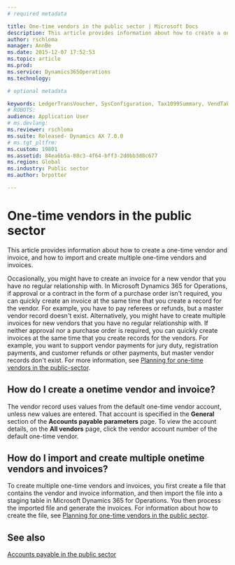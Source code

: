 ```yaml
---
# required metadata

title: One-time vendors in the public sector | Microsoft Docs
description: This article provides information about how to create a one-time vendor and invoice, and how to import and create multiple one-time vendors and invoices. 
author: rschloma
manager: AnnBe
ms.date: 2015-12-07 17:52:53
ms.topic: article
ms.prod: 
ms.service: Dynamics365Operations
ms.technology: 

# optional metadata

keywords: LedgerTransVoucher, SysConfiguration, Tax1099Summary, VendTableListPage
# ROBOTS: 
audience: Application User
# ms.devlang: 
ms.reviewer: rschloma
ms.suite: Released- Dynamics AX 7.0.0
# ms.tgt_pltfrm: 
ms.custom: 19801
ms.assetid: 84ea6b5a-88c3-4f64-bff3-2d0bb3d8c677
ms.region: Global
ms.industry: Public sector
ms.author: brpotter

---
```


# One-time vendors in the public sector

This article provides information about how to create a one-time vendor and invoice, and how to import and create multiple one-time vendors and invoices. 

Occasionally, you might have to create an invoice for a new vendor that you have no regular relationship with. In Microsoft Dynamics 365 for Operations, if approval or a contract in the form of a purchase order isn't required, you can quickly create an invoice at the same time that you create a record for the vendor. For example, you have to pay referees or refunds, but a master vendor record doesn't exist. Alternatively, you might have to create multiple invoices for new vendors that you have no regular relationship with. If neither approval nor a purchase order is required, you can quickly create invoices at the same time that you create records for the vendors. For example, you want to support vendor payments for jury duty, registration payments, and customer refunds or other payments, but master vendor records don't exist. For more information, see [Planning for one-time vendors in the public-sector](https://docs.microsoft.com/en-us/dynamics365/operations/financials/public-sector/planning-for-one-time-vendors-in-the-public-sector).

## How do I create a onetime vendor and invoice?
The vendor record uses values from the default one-time vendor account, unless new values are entered. That account is specified in the **General** section of the **Accounts payable parameters** page. To view the account details, on the **All vendors** page, click the vendor account number of the default one-time vendor.

## How do I import and create multiple onetime vendors and invoices?
To create multiple one-time vendors and invoices, you first create a file that contains the vendor and invoice information, and then import the file into a staging table in Microsoft Dynamics 365 for Operations. You then process the imported file and generate the invoices. For information about how to create the file, see [Planning for one-time vendors in the public sector](https://docs.microsoft.com/en-us/dynamics365/operations/financials/public-sector/planning-for-one-time-vendors-in-the-public-sector).  

See also
--------

[Accounts payable in the public sector](https://ax.help.dynamics.com/en/wiki/Accounts-payable-in-the-public-sector/)

